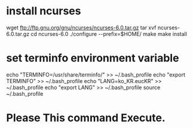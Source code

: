 # install ncurses
wget ftp://ftp.gnu.org/gnu/ncurses/ncurses-6.0.tar.gz
tar xvf ncurses-6.0.tar.gz
cd ncurses-6.0
./configure --prefix=$HOME/
make
make install

# set terminfo environment variable
echo "TERMINFO=/usr/share/terminfo/" >> ~/.bash_profile
echo "export TERMINFO" >> ~/.bash_profile
echo "LANG=ko_KR.eucKR" >> ~/.bash_profile
echo "export LANG" >> ~/.bash_profile
source ~/.bash_profile

# Please This command Execute.

